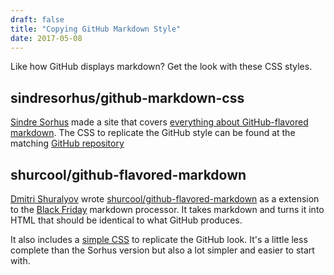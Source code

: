```yaml
---
draft: false
title: "Copying GitHub Markdown Style"
date: 2017-05-08
---
```

Like how GitHub displays markdown?  Get the look with these CSS styles.
<!--more-->

## sindresorhus/github-markdown-css

[Sindre Sorhus](https://sindresorhus.com/) made a site that covers [everything about GitHub-flavored markdown](https://sindresorhus.com/github-markdown-css/). The CSS to replicate the GitHub style can be found at the matching [GitHub repository](https://github.com/sindresorhus/github-markdown-css)

## shurcool/github-flavored-markdown

[Dmitri Shuralyov](https://dmitri.shuralyov.com) wrote [shurcool/github-flavored-markdown](https://github.com/shurcool/github-flavored-markdown) as a extension to the [Black Friday](https://github.com/russross/blackfriday) markdown processor.  It takes markdown and turns it into HTML that should be identical to what GitHub produces.

It also includes a [simple CSS](https://github.com/shurcooL/github_flavored_markdown/blob/master/gfmstyle/_data/gfm.css) to replicate the GitHub look.  It's a little less complete than the Sorhus version but also a lot simpler and easier to start with.
